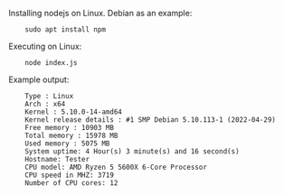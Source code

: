 Installing nodejs on Linux. Debian as an example:

		sudo apt install npm



Executing on Linux: 


		node index.js 


Example output:

		Type : Linux
		Arch : x64
		Kernel : 5.10.0-14-amd64
		Kernel release details : #1 SMP Debian 5.10.113-1 (2022-04-29)
		Free memory : 10903 MB 
		Total memory : 15978 MB 
		Used memory : 5075 MB 
		System uptime: 4 Hour(s) 3 minute(s) and 16 second(s)
		Hostname: Tester
		CPU model: AMD Ryzen 5 5600X 6-Core Processor
		CPU speed in MHZ: 3719
		Number of CPU cores: 12
